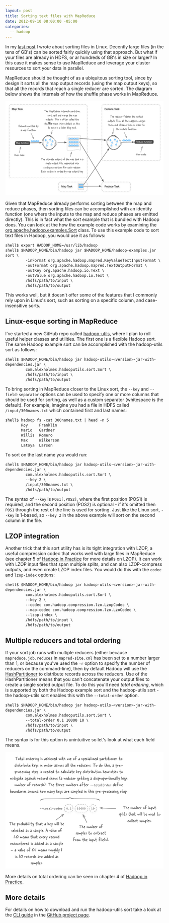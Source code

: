 ```yaml
---
layout: post
title: Sorting text files with MapReduce
date: 2012-09-10 08:00:00 -05:00
categories:
  -- hadoop
---
```


In my [last post](http://grepalex.com/2012/09/01/sorting-large-files-in-linux/) I wrote about
sorting files in Linux. Decently large files (in the tens of GB's) can be sorted fairly quickly using
that approach. But what if your files are already in HDFS, or ar hundreds of GB's in size or larger?
In this case it makes sense to use MapReduce and leverage your cluster resources to sort your data
in parallel.

MapReduce should be thought of as a ubiquitous sorting tool, since by design it sorts all the
map output records (using the map output keys), so that all the records that reach a single reducer
are sorted. The diagram below shows the internals of how the shuffle phase works in MapReduce.

![shuffle in MapReduce](/images/sorting-files-mapreduce-internals.png)

Given that MapReduce already performs sorting between the map and reduce phases, then sorting files
can be accomplished with an identity function (one where the inputs to the map and reduce phases
are emitted directly). This is in fact what the _sort_ example that is bundled with Hadoop does.
You can look at the how the example code works by examining the [org.apache.hadoop.examples.Sort](http://svn.apache.org/viewvc/hadoop/common/tags/release-1.0.3/src/examples/org/apache/hadoop/examples/Sort.java?view=markup)
class. To use this example code to sort text files in Hadoop, you would use it as follows:

    shell$ export HADOOP_HOME=/usr/lib/hadoop
    shell$ $HADOOP_HOME/bin/hadoop jar $HADOOP_HOME/hadoop-examples.jar sort \
             -inFormat org.apache.hadoop.mapred.KeyValueTextInputFormat \
             -outFormat org.apache.hadoop.mapred.TextOutputFormat \
             -outKey org.apache.hadoop.io.Text \
             -outValue org.apache.hadoop.io.Text \
             /hdfs/path/to/input \
             /hdfs/path/to/output

This works well, but it doesn't offer some of the features that I commonly rely upon in Linux's
sort, such as sorting on a specific column, and case-insensitive sorts.

## Linux-esque sorting in MapReduce

I've started a new GitHub repo called  [hadoop-utils](https://github.com/alexholmes/hadoop-utils),
where I plan to roll useful helper classes and utilities. The first one is a flexible Hadoop sort.
The same Hadoop example sort can be accomplished with the hadoop-utils sort as follows:

    shell$ $HADOOP_HOME/bin/hadoop jar hadoop-utils-<version>-jar-with-dependencies.jar \
             com.alexholmes.hadooputils.sort.Sort \
             /hdfs/path/to/input \
             /hdfs/path/to/output

To bring sorting in MapReduce closer to the Linux sort, the `--key` and `--field-separator` options
can be used to specify one or more columns that should be used for sorting, as well as a custom
separator (whitespace is the default). For example, imagine you had a file in HDFS called `/input/300names.txt`
which contained first and last names:

    shell$ hadoop fs -cat 300names.txt | head -n 5
           Roy     Franklin
           Mario   Gardner
           Willis  Romero
           Max     Wilkerson
           Latoya  Larson

To sort on the last name you would run:

    shell$ $HADOOP_HOME/bin/hadoop jar hadoop-utils-<version>-jar-with-dependencies.jar \
             com.alexholmes.hadooputils.sort.Sort \
             --key 2 \
             /input/300names.txt \
             /hdfs/path/to/output

The syntax of `--key` is `POS1[,POS2]`, where the first position (POS1) is required, and the second
position (POS2) is
optional - if it's omitted then `POS1` through the rest of the line is used for sorting.
Just like the Linux sort, `--key` is 1-based, so `--key 2` in the above example will sort on the
second column in the file.


## LZOP integration

Another trick that this sort utility has is its tight integration with LZOP, a useful compression
codec that works well with large files in MapReduce (see chapter 5 of
[Hadoop in Practice](http://www.manning.com/holmes/) for more details on LZOP). It can work with
LZOP input files that span multiple splits, and can also LZOP-compress outputs, and even create
LZOP index files. You would do this with the `codec` and `lzop-index` options:

    shell$ $HADOOP_HOME/bin/hadoop jar hadoop-utils-<version>-jar-with-dependencies.jar \
             com.alexholmes.hadooputils.sort.Sort \
             --key 2 \
             --codec com.hadoop.compression.lzo.LzopCodec \
             --map-codec com.hadoop.compression.lzo.LzoCodec \
             --lzop-index \
             /hdfs/path/to/input \
             /hdfs/path/to/output

## Multiple reducers and total ordering

If your sort job runs with multiple reducers (either because `mapreduce.job.reduces` in `mapred-site.xml`
has been set to a number larger than 1, or because you've used the `-r` option to specify the number
of reducers on the command-line), then by default Hadoop will use the
[HashPartitioner](http://hadoop.apache.org/common/docs/r1.0.3/api/org/apache/hadoop/mapred/lib/HashPartitioner.html)
to distribute records across the reducers.
Use of the HashPartitioner means that you can't concatenate your output files to create a single sorted
output file. To do this you'll need _total ordering_, which is supported by both the
Hadoop example sort and the hadoop-utils sort - the hadoop-utils sort enables this with the `--total-order` option.

    shell$ $HADOOP_HOME/bin/hadoop jar hadoop-utils-<version>-jar-with-dependencies.jar \
             com.alexholmes.hadooputils.sort.Sort \
             --total-order 0.1 10000 10 \
             /hdfs/path/to/input \
             /hdfs/path/to/output


The syntax is for this option is unintuitive so let's look at what each field means.

![sampling image](/images/sorting-files-mapreduce-sampling.png)


More details on total ordering can be seen in chapter 4 of [Hadoop in Practice](http://www.manning.com/holmes/).

## More details

For details on how to download and run the hadoop-utils sort take a look at the
[CLI guide](https://github.com/alexholmes/hadoop-utils/blob/master/CLI.md) in the
[GitHub project page](https://github.com/alexholmes/hadoop-utils).




